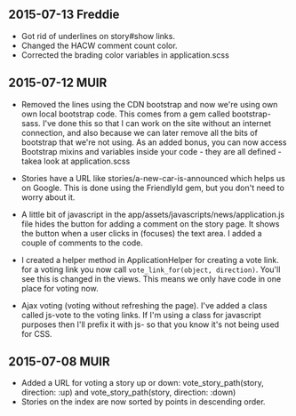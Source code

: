 2015-07-13 Freddie
----------
- Got rid of underlines on story#show links.
- Changed the HACW comment count color.
- Corrected the brading color variables in application.scss


2015-07-12 MUIR
----------
- Removed the <link> lines using the CDN bootstrap and now we're using own own local bootstrap code. This comes from a gem called bootstrap-sass.  I've done this so that I can work on the site without an internet connection, and also because we can later remove all the bits of bootstrap that we're not using.  As an added bonus, you can now access Bootstrap mixins and variables inside your code - they are all defined - takea  look at application.scss

- Stories have a URL like stories/a-new-car-is-announced which helps us on Google.  This is done using the FriendlyId gem, but you don't need to worry about it.

- A little bit of javascript in the app/assets/javascripts/news/application.js file hides the button for adding a comment on the story page.  It shows the button when a user clicks in (focuses) the text area.  I added a couple of comments to the code.

- I created a helper method in ApplicationHelper for creating a vote link. for a voting link you now call `vote_link_for(object, direction)`.  You'll see this is changed in the views.  This means we only have code in one place for voting now.

- Ajax voting (voting without refreshing the page). I've added a class called js-vote to the voting links.  If I'm using a class for javascript purposes then I'll prefix it with js- so that you know it's not being used for CSS. 



2015-07-08 MUIR
----------

- Added a URL for voting a story up or down:  vote_story_path(story, direction: :up) and vote_story_path(story, direction: :down)
- Stories on the index are now sorted by points in descending order.
